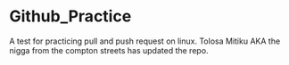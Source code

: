 # Github_Practice
A test for practicing pull and push request on linux.
Tolosa Mitiku AKA the nigga from the compton streets has updated the repo.
